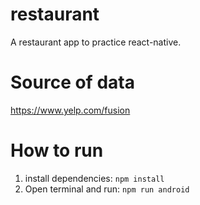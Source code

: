 # restaurant
A restaurant app to practice react-native.

# Source of data
https://www.yelp.com/fusion

# How to run
1. install dependencies: `npm install`
2. Open terminal and run: `npm run android`


